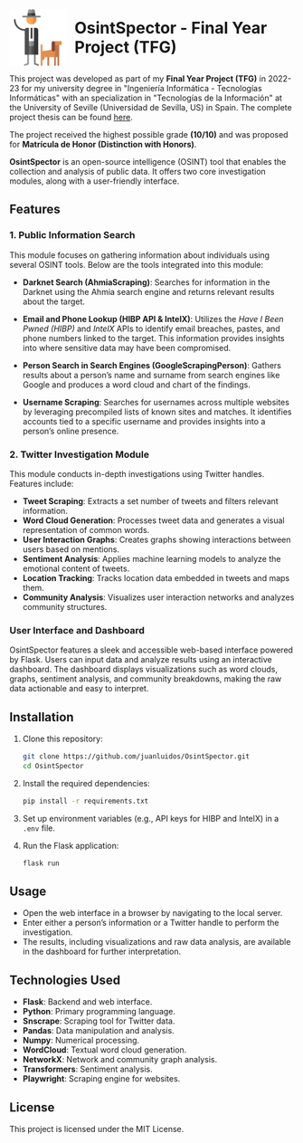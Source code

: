 <div style="display: flex; align-items: center;">
  <img src="./static/assets/detective.png" alt="OsintSpector Logo" width="100" style="margin-right: 15px;">
  <div style="display: flex; align-items: center;">
    <h1 style="margin: 0;">OsintSpector - Final Year Project (TFG)</h1>
  </div>
</div>


This project was developed as part of my **Final Year Project (TFG)** in 2022-23 for my university degree in "Ingeniería Informática - Tecnologías Informáticas" with an specialization in "Tecnologías de la Información" at the University of Seville (Universidad de Sevilla, US) in Spain. The complete project thesis can be found [here](./TFG_thesis.pdf).

The project received the highest possible grade **(10/10)** and was proposed for **Matrícula de Honor (Distinction with Honors)**.

**OsintSpector** is an open-source intelligence (OSINT) tool that enables the collection and analysis of public data. It offers two core investigation modules, along with a user-friendly interface.

## Features

### 1. Public Information Search
This module focuses on gathering information about individuals using several OSINT tools. Below are the tools integrated into this module:

- **Darknet Search (AhmiaScraping)**: Searches for information in the Darknet using the Ahmia search engine and returns relevant results about the target.
  
- **Email and Phone Lookup (HIBP API & IntelX)**: Utilizes the *Have I Been Pwned (HIBP)* and *IntelX* APIs to identify email breaches, pastes, and phone numbers linked to the target. This information provides insights into where sensitive data may have been compromised.

- **Person Search in Search Engines (GoogleScrapingPerson)**: Gathers results about a person’s name and surname from search engines like Google and produces a word cloud and chart of the findings.

- **Username Scraping**: Searches for usernames across multiple websites by leveraging precompiled lists of known sites and matches. It identifies accounts tied to a specific username and provides insights into a person’s online presence.

### 2. Twitter Investigation Module
This module conducts in-depth investigations using Twitter handles. Features include:

- **Tweet Scraping**: Extracts a set number of tweets and filters relevant information.
- **Word Cloud Generation**: Processes tweet data and generates a visual representation of common words.
- **User Interaction Graphs**: Creates graphs showing interactions between users based on mentions.
- **Sentiment Analysis**: Applies machine learning models to analyze the emotional content of tweets.
- **Location Tracking**: Tracks location data embedded in tweets and maps them.
- **Community Analysis**: Visualizes user interaction networks and analyzes community structures.

### User Interface and Dashboard
OsintSpector features a sleek and accessible web-based interface powered by Flask. Users can input data and analyze results using an interactive dashboard. The dashboard displays visualizations such as word clouds, graphs, sentiment analysis, and community breakdowns, making the raw data actionable and easy to interpret.

## Installation

1. Clone this repository:
    ```bash
    git clone https://github.com/juanluidos/OsintSpector.git
    cd OsintSpector
    ```

2. Install the required dependencies:
    ```bash
    pip install -r requirements.txt
    ```

3. Set up environment variables (e.g., API keys for HIBP and IntelX) in a `.env` file.

4. Run the Flask application:
    ```bash
    flask run
    ```

## Usage

- Open the web interface in a browser by navigating to the local server.
- Enter either a person’s information or a Twitter handle to perform the investigation.
- The results, including visualizations and raw data analysis, are available in the dashboard for further interpretation.

## Technologies Used
- **Flask**: Backend and web interface.
- **Python**: Primary programming language.
- **Snscrape**: Scraping tool for Twitter data.
- **Pandas**: Data manipulation and analysis.
- **Numpy**: Numerical processing.
- **WordCloud**: Textual word cloud generation.
- **NetworkX**: Network and community graph analysis.
- **Transformers**: Sentiment analysis.
- **Playwright**: Scraping engine for websites.

## License
This project is licensed under the MIT License.
